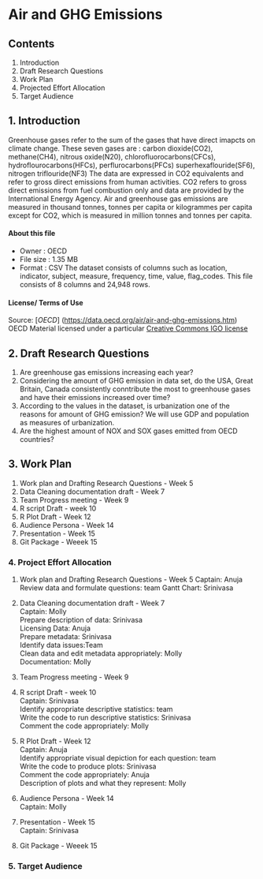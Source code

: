 # Air and GHG Emissions

## Contents

1. Introduction
2. Draft Research Questions
3. Work Plan
4. Projected Effort Allocation
5. Target Audience



## 1. Introduction
     
   Greenhouse gases refer to the sum of the gases that have direct imapcts on climate change. These seven gases are :
   carbon dioxide(CO2), methane(CH4), nitrous oxide(N20), chlorofluorocarbons(CFCs), hydroflourocarbons(HFCs), perflurocarbons(PFCs)
   superhexaflouride(SF6), nitrogen triflouride(NF3)
   The data are expressed in CO2 equivalents and refer to gross direct emissions from human activities. CO2 refers to gross direct 
   emissions from fuel combustion only and data are provided by the International Energy Agency.
   Air and greenhouse gas emissions are measured in thousand tonnes, tonnes per capita or kilogrammes per capita except for 
   CO2, which is measured in million tonnes and tonnes per capita.
   
#### About this file
   * Owner : OECD
   * File size : 1.35 MB
   * Format : CSV
   The dataset consists of columns such as location, indicator, subject, measure, frequency, time, value, flag_codes. This file consists      of 8 columns and 24,948 rows.
   
#### License/ Terms of Use
   Source: [*OECD*] (https://data.oecd.org/air/air-and-ghg-emissions.htm)
   OECD Material licensed under a particular [Creative Commons IGO license](http://www.oecd.org/termsandconditions/)


## 2. Draft Research Questions
  1. Are greenhouse gas emissions increasing each year?
  2. Considering the amount of GHG emission in data set, do the USA, Great Britain, Canada consistently conntribute the most to greenhouse gases and have their emissions increased over time?
  3. According to the values in the dataset, is urbanization one of the reasons for amount of GHG emission? We will use GDP and population as measures of urbanization.
  4. Are the highest amount of NOX and SOX gases emitted from OECD countries?

## 3. Work Plan

1. Work plan and Drafting Research Questions - Week 5 
2. Data Cleaning documentation draft - Week 7
3. Team Progress meeting - Week 9
4. R script Draft - week 10
5. R Plot Draft - Week 12
6. Audience Persona - Week 14
7. Presentation - Week 15
8. Git Package - Weeek 15

### 4. Project Effort Allocation

1. Work plan and Drafting Research Questions - Week 5 
  Captain: Anuja
  Review data and formulate questions: team
  Gantt Chart: Srinivasa 
  
2. Data Cleaning documentation draft - Week 7  
  Captain: Molly  
  Prepare description of data: Srinivasa  
  Licensing Data: Anuja  
  Prepare metadata: Srinivasa  
  Identify data issues:Team   
  Clean data and edit metadata appropriately: Molly  
  Documentation: Molly  
  
3. Team Progress meeting - Week 9  


4. R script Draft - week 10  
  Captain: Srinivasa  
  Identify appropriate descriptive statistics: team  
  Write the code to run descriptive statistics: Srinivasa  
  Comment the code appropriately: Molly  
  
5. R Plot Draft - Week 12  
  Captain: Anuja  
  Identify appropriate visual depiction for each question: team  
  Write the code to produce plots: Srinivasa  
  Comment the code appropriately: Anuja  
  Description of plots and what they represent: Molly  

6. Audience Persona - Week 14  
  Captain: Molly  
  
7. Presentation - Week 15  
  Captain: Srinivasa
  

8. Git Package - Weeek 15  



### 5. Target Audience

